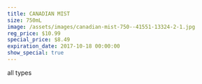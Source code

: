 ```yaml
---
title: CANADIAN MIST
size: 750mL
image: /assets/images/canadian-mist-750--41551-13324-2-1.jpg
reg_price: $10.99
special_price: $8.49
expiration_date: 2017-10-18 00:00:00
show_special: true
---
```



all types